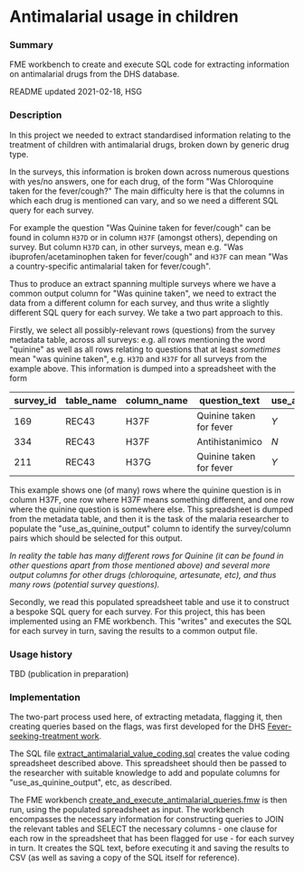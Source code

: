 # Antimalarial usage in children

### Summary

FME workbench to create and execute SQL code for extracting information on antimalarial drugs from the DHS database.

README updated 2021-02-18, HSG

### Description

In this project we needed to extract standardised information relating to the treatment of children with antimalarial drugs, broken down by generic drug type. 

In the surveys, this information is broken down across numerous questions with yes/no answers, one for each drug, of the form "Was Chloroquine taken for the fever/cough?"
The main difficulty here is that the columns in which each drug is mentioned can vary, and so we need a different SQL query for each survey. 

For example the question "Was Quinine taken for fever/cough" can be found in column `H37D` or in column `H37F` (amongst others), depending on survey. But column `H37D` can, in other surveys, mean e.g. "Was ibuprofen/acetaminophen taken for fever/cough" and `H37F` can mean "Was a country-specific antimalarial taken for fever/cough".

Thus to produce an extract spanning multiple surveys where we have a common output column for "Was quinine taken", we need to extract the data from a different column for each survey, and thus write a slightly different SQL query for each survey. We take a two part approach to this. 

Firstly, we select all possibly-relevant rows (questions) from the survey metadata table, across all surveys: e.g. all rows mentioning the word "quinine" as well as all rows relating to questions that at least *sometimes* mean "was quinine taken", e.g. `H37D` and `H37F` for all surveys from the example above. This information is dumped into a spreadsheet with the form 

| survey_id | table_name | column_name | question_text | use_as_quinine_output |
| --------- | ---------- | ----------- | ------------- | --------------------- |
| 169 | REC43 | H37F | Quinine taken for fever | *Y* |
| 334 | REC43 | H37F | Antihistanimico | *N* |
| 211 | REC43 | H37G | Quinine taken for fever | *Y* |

This example shows one (of many) rows where the quinine question is in column H37F, one row where H37F means something different, and one row where the quinine question is somewhere else. This spreadsheet is dumped from the metadata table, and then it is the task of the malaria researcher to populate the "use_as_quinine_output" column to identify the survey/column pairs which should be selected for this output. 

*In reality the table has many different rows for Quinine (it can be found in other questions apart from those mentioned above) and several more output columns for other drugs (chloroquine, artesunate, etc), and thus many rows (potential survey questions).*

Secondly, we read this populated spreadsheet table and use it to construct a bespoke SQL query for each survey. For this project, this has been implemented using an FME workbench. This "writes" and executes the SQL for each survey in turn, saving the results to a common output file. 

### Usage history

TBD (publication in preparation)

### Implementation

The two-part process used here, of extracting metadata, flagging it, then creating queries based on the flags, was first developed for the DHS [Fever-seeking-treatment work](https://github.com/harry-gibson/dhs-fever-seeking-treatment).

The SQL file [extract_antimalarial_value_coding.sql](SQL/extract_antimalarial_value_coding.sql) creates the value coding spreadsheet described above. This spreadsheet should then be passed to the researcher with suitable knowledge to add and populate columns for "use_as_quinine_output", etc, as described.

The FME workbench [create_and_execute_antimalarial_queries.fmw](FME/create_and_execute_antimalarial_queries.fmw) is then run, using the populated spreadsheet as input. The workbench encompasses the necessary information for constructing queries to JOIN the relevant tables and SELECT the necessary columns - one clause for each row in the spreadsheet that has been flagged for use - for each survey in turn. It creates the SQL text, before executing it and saving the results to CSV (as well as saving a copy of the SQL itself for reference).



